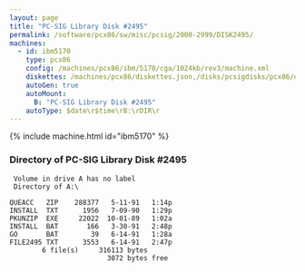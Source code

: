 ```yaml
---
layout: page
title: "PC-SIG Library Disk #2495"
permalink: /software/pcx86/sw/misc/pcsig/2000-2999/DISK2495/
machines:
  - id: ibm5170
    type: pcx86
    config: /machines/pcx86/ibm/5170/cga/1024kb/rev3/machine.xml
    diskettes: /machines/pcx86/diskettes.json,/disks/pcsigdisks/pcx86/diskettes.json
    autoGen: true
    autoMount:
      B: "PC-SIG Library Disk #2495"
    autoType: $date\r$time\rB:\rDIR\r
---
```


{% include machine.html id="ibm5170" %}

### Directory of PC-SIG Library Disk #2495

     Volume in drive A has no label
     Directory of A:\

    QUEACC   ZIP    288377   5-11-91   1:14p
    INSTALL  TXT      1956   7-09-90   1:29p
    PKUNZIP  EXE     22022  10-01-89   1:02a
    INSTALL  BAT       166   3-30-91   2:48p
    GO       BAT        39   6-14-91   1:28a
    FILE2495 TXT      3553   6-14-91   2:47p
            6 file(s)     316113 bytes
                            3072 bytes free

